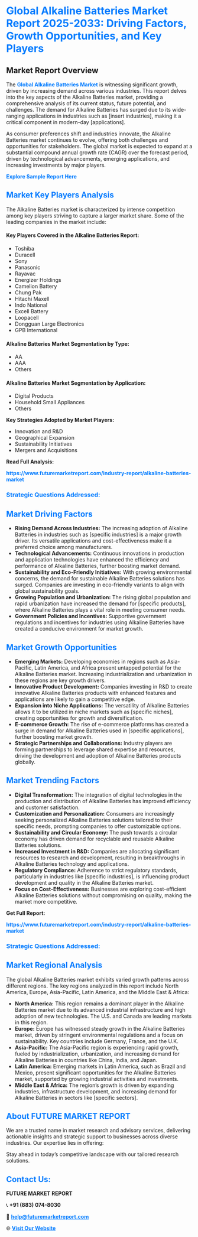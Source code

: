 <h1 style="color: #007BFF;">Global Alkaline Batteries Market Report 2025-2033: Driving Factors, Growth Opportunities, and Key Players</h1>

<section id="overview">
<h2>Market Report Overview</h2>
<p>The <a href="https://www.futuremarketreport.com/industry-report/alkaline-batteries-market" style="color: #007BFF; text-decoration: none;"><strong>Global Alkaline Batteries Market</strong></a> is witnessing significant growth, driven by increasing demand across various industries. This report delves into the key aspects of the Alkaline Batteries market, providing a comprehensive analysis of its current status, future potential, and challenges. The demand for Alkaline Batteries has surged due to its wide-ranging applications in industries such as [insert industries], making it a critical component in modern-day [applications].</p>
<p>As consumer preferences shift and industries innovate, the Alkaline Batteries market continues to evolve, offering both challenges and opportunities for stakeholders. The global market is expected to expand at a substantial compound annual growth rate (CAGR) over the forecast period, driven by technological advancements, emerging applications, and increasing investments by major players.</p>
</section>

<section id="overview">
<p><a href="https://www.futuremarketreport.com/request-sample/reportId=56089" style="color: #007BFF; text-decoration: none;"><strong>Explore Sample Report Here</strong></a></p>
</section>

<section id="key-players">
<h2 style="color: #007BFF;">Market Key Players Analysis</h2>
<p>The Alkaline Batteries market is characterized by intense competition among key players striving to capture a larger market share. Some of the leading companies in the market include:</p>
<h4>Key Players Covered in the Alkaline Batteries Report:</h4>
<ul><li>Toshiba</li><li>Duracell</li><li>Sony</li><li>Panasonic</li><li>Rayavac</li><li>Energizer Holdings</li><li>Camelion Battery</li><li>Chung Pak</li><li>Hitachi Maxell</li><li>Indo National</li><li>Excell Battery</li><li>Loopacell</li><li>Dongguan Large Electronics</li><li>GPB International</li></ul>
<h4>Alkaline Batteries Market Segmentation by Type:</h4>
<ul><li>AA</li><li>AAA</li><li>Others</li></ul>

<h4>Alkaline Batteries Market Segmentation by Application:</h4>
<ul><li>Digital Products</li><li>Household Small Appliances</li><li>Others</li></ul>
<p><strong>Key Strategies Adopted by Market Players:</strong></p>
<ul>
<li>Innovation and R&D</li>
<li>Geographical Expansion</li>
<li>Sustainability Initiatives</li>
<li>Mergers and Acquisitions</li>
</ul>
</section>

<section>
<p><strong>Read Full Analysis: </strong></p><a href="https://www.futuremarketreport.com/industry-report/alkaline-batteries-market" style="color: #007BFF; text-decoration: none;"><strong>https://www.futuremarketreport.com/industry-report/alkaline-batteries-market</strong></a>
<h3 style="color: #007BFF;">Strategic Questions Addressed:</h3>
</section>

<section id="driving-factors">
<h2 style="color: #007BFF;">Market Driving Factors</h2>
<ul>
<li><strong>Rising Demand Across Industries:</strong> The increasing adoption of Alkaline Batteries in industries such as [specific industries] is a major growth driver. Its versatile applications and cost-effectiveness make it a preferred choice among manufacturers.</li>
<li><strong>Technological Advancements:</strong> Continuous innovations in production and application technologies have enhanced the efficiency and performance of Alkaline Batteries, further boosting market demand.</li>
<li><strong>Sustainability and Eco-Friendly Initiatives:</strong> With growing environmental concerns, the demand for sustainable Alkaline Batteries solutions has surged. Companies are investing in eco-friendly variants to align with global sustainability goals.</li>
<li><strong>Growing Population and Urbanization:</strong> The rising global population and rapid urbanization have increased the demand for [specific products], where Alkaline Batteries plays a vital role in meeting consumer needs.</li>
<li><strong>Government Policies and Incentives:</strong> Supportive government regulations and incentives for industries using Alkaline Batteries have created a conducive environment for market growth.</li>
</ul>
</section>

<section id="growth-opportunities">
<h2 style="color: #007BFF;">Market Growth Opportunities</h2>
<ul>
<li><strong>Emerging Markets:</strong> Developing economies in regions such as Asia-Pacific, Latin America, and Africa present untapped potential for the Alkaline Batteries market. Increasing industrialization and urbanization in these regions are key growth drivers.</li>
<li><strong>Innovative Product Development:</strong> Companies investing in R&D to create innovative Alkaline Batteries products with enhanced features and applications are likely to gain a competitive edge.</li>
<li><strong>Expansion into Niche Applications:</strong> The versatility of Alkaline Batteries allows it to be utilized in niche markets such as [specific niches], creating opportunities for growth and diversification.</li>
<li><strong>E-commerce Growth:</strong> The rise of e-commerce platforms has created a surge in demand for Alkaline Batteries used in [specific applications], further boosting market growth.</li>
<li><strong>Strategic Partnerships and Collaborations:</strong> Industry players are forming partnerships to leverage shared expertise and resources, driving the development and adoption of Alkaline Batteries products globally.</li>
</ul>
</section>

<section id="trending-factors">
<h2 style="color: #007BFF;">Market Trending Factors</h2>
<ul>
<li><strong>Digital Transformation:</strong> The integration of digital technologies in the production and distribution of Alkaline Batteries has improved efficiency and customer satisfaction.</li>
<li><strong>Customization and Personalization:</strong> Consumers are increasingly seeking personalized Alkaline Batteries solutions tailored to their specific needs, prompting companies to offer customizable options.</li>
<li><strong>Sustainability and Circular Economy:</strong> The push towards a circular economy has driven demand for recyclable and reusable Alkaline Batteries solutions.</li>
<li><strong>Increased Investment in R&D:</strong> Companies are allocating significant resources to research and development, resulting in breakthroughs in Alkaline Batteries technology and applications.</li>
<li><strong>Regulatory Compliance:</strong> Adherence to strict regulatory standards, particularly in industries like [specific industries], is influencing product development and quality in the Alkaline Batteries market.</li>
<li><strong>Focus on Cost-Effectiveness:</strong> Businesses are exploring cost-efficient Alkaline Batteries solutions without compromising on quality, making the market more competitive.</li>
</ul>
</section>

<section>
<p><strong>Get Full Report: </strong></p><a href="https://www.futuremarketreport.com/industry-report/alkaline-batteries-market" style="color: #007BFF; text-decoration: none;"><strong>https://www.futuremarketreport.com/industry-report/alkaline-batteries-market</strong></a>
<h3 style="color: #007BFF;">Strategic Questions Addressed:</h3>
</section>


<section id="regional-analysis">
<h2 style="color: #007BFF;">Market Regional Analysis</h2>
<p>The global Alkaline Batteries market exhibits varied growth patterns across different regions. The key regions analyzed in this report include North America, Europe, Asia-Pacific, Latin America, and the Middle East & Africa:</p>
<ul>
<li><strong>North America:</strong> This region remains a dominant player in the Alkaline Batteries market due to its advanced industrial infrastructure and high adoption of new technologies. The U.S. and Canada are leading markets in this region.</li>
<li><strong>Europe:</strong> Europe has witnessed steady growth in the Alkaline Batteries market, driven by stringent environmental regulations and a focus on sustainability. Key countries include Germany, France, and the U.K.</li>
<li><strong>Asia-Pacific:</strong> The Asia-Pacific region is experiencing rapid growth, fueled by industrialization, urbanization, and increasing demand for Alkaline Batteries in countries like China, India, and Japan.</li>
<li><strong>Latin America:</strong> Emerging markets in Latin America, such as Brazil and Mexico, present significant opportunities for the Alkaline Batteries market, supported by growing industrial activities and investments.</li>
<li><strong>Middle East & Africa:</strong> The region’s growth is driven by expanding industries, infrastructure development, and increasing demand for Alkaline Batteries in sectors like [specific sectors].</li>
</ul>
</section>

<footer>
<h2 style="color: #007BFF;">About FUTURE MARKET REPORT</h2>
<p>We are a trusted name in market research and advisory services, delivering actionable insights and strategic support to businesses across diverse industries. Our expertise lies in offering:</p>

<p>Stay ahead in today’s competitive landscape with our tailored research solutions.</p>

<h2 style="color: #007BFF;">Contact Us:</h2>
<p><strong>FUTURE MARKET REPORT</strong></p>
<p>📞 <strong>+91 (883) 074-8030</strong></p>
<p>📧 <strong><a href="mailto:help@futuremarketreport.com" style="color: #007BFF;">help@futuremarketreport.com</a></strong></p>
<p>🌐 <strong><a href="https://www.futuremarketreport.com/" style="color: #007BFF;">Visit Our Website</a></strong></p>
</footer>